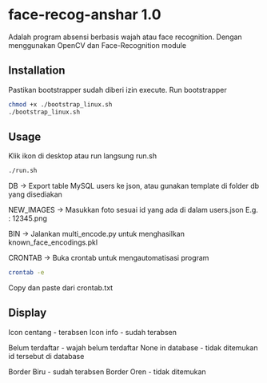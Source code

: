 # face-recog-anshar 1.0
Adalah program absensi berbasis wajah atau face recognition. Dengan menggunakan OpenCV dan Face-Recognition module

## Installation
Pastikan bootstrapper sudah diberi izin execute. Run bootstrapper
```bash
chmod +x ./bootstrap_linux.sh
./bootstrap_linux.sh
```

## Usage
Klik ikon di desktop atau run langsung run.sh
```bash
./run.sh
```

DB ->
Export table MySQL users ke json, atau gunakan template di folder db yang disediakan

NEW_IMAGES ->
Masukkan foto sesuai id yang ada di dalam users.json E.g. : 12345.png

BIN ->
Jalankan multi_encode.py untuk menghasilkan known_face_encodings.pkl

CRONTAB ->
Buka crontab untuk mengautomatisasi program
```bash
crontab -e
```
Copy dan paste dari crontab.txt

## Display
Icon centang - terabsen
Icon info - sudah terabsen

Belum terdaftar - wajah belum terdaftar
None in database - tidak ditemukan id tersebut di database

Border Biru - sudah terabsen
Border Oren - tidak ditemukan
